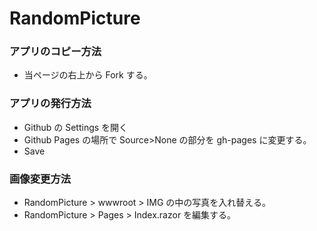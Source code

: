 # RandomPicture
### アプリのコピー方法
- 当ページの右上から Fork する。
### アプリの発行方法
- Github の Settings を開く
- Github Pages の場所で Source>None の部分を gh-pages に変更する。
- Save

### 画像変更方法
- RandomPicture > wwwroot > IMG の中の写真を入れ替える。
- RandomPicture > Pages > Index.razor を編集する。
